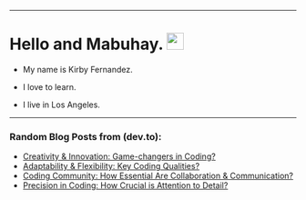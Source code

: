 
<img src="https://komarev.com/ghpvc/?username=kirbygit&style=flat-square&color=blue" alt=""/>

---
<h1>
  Hello and Mabuhay.
  <img src="https://media.giphy.com/media/hvRJCLFzcasrR4ia7z/giphy.gif" width="30px"/>
</h1>

- My name is Kirby Fernandez.

- I love to learn.

- I live in Los Angeles.

---

### Random Blog Posts from (dev.to):
<!-- BLOG-POST-LIST:START -->
- [Creativity &amp; Innovation: Game-changers in Coding?](https://dev.to/codenewbieteam/top-notch-coding-qualities-creativity-innovation-1p9o)
- [Adaptability &amp; Flexibility: Key Coding Qualities?](https://dev.to/codenewbieteam/top-notch-coding-qualities-adaptability-flexibility-1doe)
- [Coding Community: How Essential Are Collaboration &amp; Communication?](https://dev.to/codenewbieteam/top-notch-coding-qualities-collaboration-communication-38l3)
- [Precision in Coding: How Crucial is Attention to Detail?](https://dev.to/codenewbieteam/top-notch-coding-qualities-attention-to-detail-3fmg)
<!-- BLOG-POST-LIST:END -->
